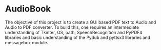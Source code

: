 # AudioBook
The objective of this project is to create a GUI based PDF text to Audio and Audio to PDF converter. To build this, one requires an intermediate understanding of Tkinter, OS, path, SpeechRecognition and PyPDF4 libraries and basic understanding of the Pydub and pyttsx3 libraries and messagebox module.
